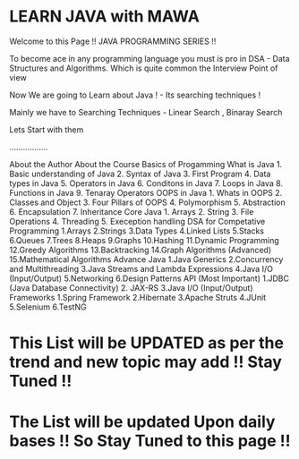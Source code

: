 # LEARN JAVA with MAWA 

Welcome to this Page !! JAVA PROGRAMMING SERIES !!

To become ace in any programming language you must is pro in DSA - Data Structures and Algorithms. Which is quite common the Interview Point of view 

Now We are going to Learn about Java ! - Its searching techniques ! 

Mainly we have to Searching Techniques - Linear Search , Binaray Search 

Lets Start with them 

.................

About the Author
  About the Course 
  Basics of Progamming 
  What is Java
    1. Basic understanding of Java
    2. Syntax of Java
    3. First Program
    4. Data types in Java
    5. Operators in Java
    6. Conditons in Java
    7. Loops in Java
    8. Functions in Java
    9. Tenaray Operators
  OOPS in Java
    1. Whats in OOPS 
    2. Classes and Object
    3. Four Pillars of OOPS
    4. Polymorphism 
    5. Abstraction 
    6. Encapsulation
    7. Inheritance 
  Core Java
    1. Arrays
    2. String 
    3. File Operations
    4. Threading 
    5. Exeception handling 
  DSA for Competative Programming
    1.Arrays
    2.Strings
    3.Data Types
    4.Linked Lists
    5.Stacks
    6.Queues
    7.Trees
    8.Heaps
    9.Graphs
    10.Hashing
    11.Dynamic Programming
    12.Greedy Algorithms
    13.Backtracking
    14.Graph Algorithms (Advanced)
    15.Mathematical Algorithms
  Advance Java 
    1.Java Generics
    2.Concurrency and Multithreading
    3.Java Streams and Lambda Expressions
    4.Java I/O (Input/Output)
    5.Networking
    6.Design Patterns
  API (Most Important)
    1.JDBC (Java Database Connectivity)
    2. JAX-RS 
    3.Java I/O (Input/Output)
  Frameworks
    1.Spring Framework
    2.Hibernate
    3.Apache Struts
    4.JUnit
    5.Selenium
    6.TestNG

# This List will be UPDATED as per the trend and new topic may add !! Stay Tuned !!

# The List will be updated Upon daily bases !! So Stay Tuned to this page !! 
    
    
